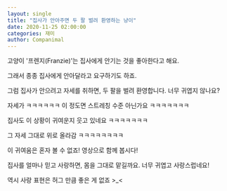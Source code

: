 ```yaml
---
layout: single
title: "집사가 안아주면 두 팔 벌려 환영하는 냥이"
date: 2020-11-25 02:00:00
categories: 재미
author: Companimal
---
```


고양이 '프렌지(Franzie)'는 집사에게 안기는 것을 좋아한다고 해요.

그래서 종종 집사에게 안아달라고 요구하기도 하죠.

그럼 집사가 안으려고 자세를 취하면, 두 팔을 벌려 환영합니다. 너무 귀엽지 않나요?

자세가 ㅋㅋㅋㅋㅋㅋ 이 정도면 스트레칭 수준 아닌가요 ㅋㅋㅋㅋㅋㅋㅋ

집사도 이 상황이 귀여운지 웃고 있네요 ㅋㅋㅋㅋㅋㅋㅋ

그 자세 그대로 위로 올라감 ㅋㅋㅋㅋㅋㅋㅋㅋ

이 귀여움은 혼자 볼 수 없죠! 영상으로 함께 봅시다!

집사를 얼마나 믿고 사랑하면, 몸을 그대로 맡길까요. 너무 귀엽고 사랑스럽네요!

역시 사랑 표현은 허그 만큼 좋은 게 없죠 &gt;\_&lt;
